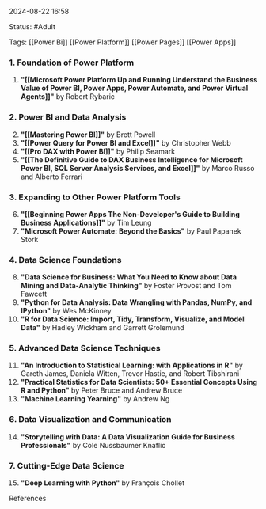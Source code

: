 2024-08-22 16:58

Status: #Adult

Tags: [[Power Bi]] [[Power Platform]] [[Power Pages]] [[Power Apps]]

### **1. Foundation of Power Platform**

1. **"[[Microsoft Power Platform Up and Running Understand the Business Value of Power BI, Power Apps, Power Automate, and Power Virtual Agents]]"** by Robert Rybaric

### **2. Power BI and Data Analysis**

2. **"[[Mastering Power BI]]"** by Brett Powell
3. **"[[Power Query for Power BI and Excel]]"** by Christopher Webb
4. **"[[Pro DAX with Power BI]]"** by Philip Seamark
5. **"[[The Definitive Guide to DAX Business Intelligence for Microsoft Power BI, SQL Server Analysis Services, and Excel]]"** by Marco Russo and Alberto Ferrari

### **3. Expanding to Other Power Platform Tools**

6. **"[[Beginning Power Apps The Non-Developer's Guide to Building Business Applications]]"** by Tim Leung
7. **"Microsoft Power Automate: Beyond the Basics"** by Paul Papanek Stork

### **4. Data Science Foundations**

8. **"Data Science for Business: What You Need to Know about Data Mining and Data-Analytic Thinking"** by Foster Provost and Tom Fawcett
9. **"Python for Data Analysis: Data Wrangling with Pandas, NumPy, and IPython"** by Wes McKinney
10. **"R for Data Science: Import, Tidy, Transform, Visualize, and Model Data"** by Hadley Wickham and Garrett Grolemund

### **5. Advanced Data Science Techniques**

11. **"An Introduction to Statistical Learning: with Applications in R"** by Gareth James, Daniela Witten, Trevor Hastie, and Robert Tibshirani
12. **"Practical Statistics for Data Scientists: 50+ Essential Concepts Using R and Python"** by Peter Bruce and Andrew Bruce
13. **"Machine Learning Yearning"** by Andrew Ng

### **6. Data Visualization and Communication**

14. **"Storytelling with Data: A Data Visualization Guide for Business Professionals"** by Cole Nussbaumer Knaflic

### **7. Cutting-Edge Data Science**

15. **"Deep Learning with Python"** by François Chollet

References


